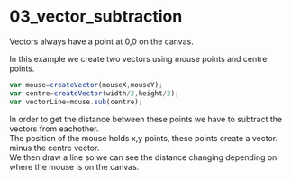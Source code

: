 # 03_vector_subtraction</br>

Vectors always have a point at 0,0 on the canvas. </br>

In this example we create two vectors using mouse points and centre points.</br> 

```js
var mouse=createVector(mouseX,mouseY);
var centre=createVector(width/2,height/2);
var vectorLine=mouse.sub(centre);
```
In order to get the distance between these points we have to subtract the vectors from eachother.</br>
The position of the mouse holds x,y points, these points create a vector.</br>
minus the centre vector.</br>
We then draw a line so we can see the distance changing depending on where the mouse is on the canvas.</br>